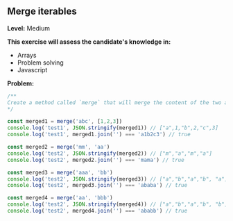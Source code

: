 ## Merge iterables


**Level:** Medium

**This exercise will assess the candidate's knowledge in:**
- Arrays
- Problem solving
- Javascript

**Problem:**
```javascript
/**
Create a method called `merge` that will merge the content of the two arguments that receives into one array.
*/

const merged1 = merge('abc', [1,2,3])
console.log('test1', JSON.stringify(merged1)) // ["a",1,"b",2,"c",3]
console.log('test1', merged1.join('') === 'a1b2c3') // true

const merged2 = merge('mm', 'aa')
console.log('test2', JSON.stringify(merged2)) // ["m","a","m","a"]
console.log('test2', merged2.join('') === 'mama') // true

const merged3 = merge('aaa', 'bb')
console.log('test2', JSON.stringify(merged3)) // ["a","b","a","b", "a"]
console.log('test2', merged3.join('') === 'ababa') // true

const merged4 = merge('aa', 'bbb')
console.log('test2', JSON.stringify(merged4)) // ["a","b","a","b", "b"]
console.log('test2', merged4.join('') === 'ababb') // true
```


